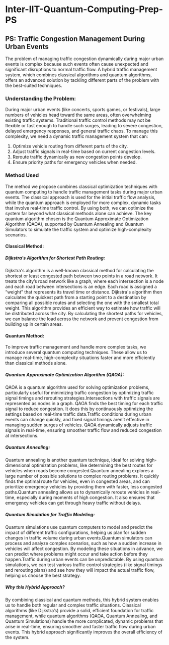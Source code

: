# Inter-IIT-Quantum-Computing-Prep-PS

## PS: Traffic Congestion Management During Urban Events
The problem of managing traffic congestion dynamically during major urban events is complex
because such events often cause unexpected and significant disruptions to normal traffic flow. A
hybrid traffic management system, which combines classical algorithms and quantum
algorithms, offers an advanced solution by tackling different parts of the problem with the
best-suited techniques.

### Understanding the Problem:
During major urban events (like concerts, sports games, or festivals), large numbers of vehicles
head toward the same areas, often overwhelming existing traffic systems. Traditional traffic
control methods may not be flexible or fast enough to handle such surges, leading to severe
congestion, delayed emergency responses, and general traffic chaos.
To manage this complexity, we need a dynamic traffic management system that can:
1. Optimize vehicle routing from different parts of the city.
2. Adjust traffic signals in real-time based on current congestion levels.
3. Reroute traffic dynamically as new congestion points develop.
4. Ensure priority paths for emergency vehicles when needed.
   
### Method Used 
The method we propose combines classical optimization techniques with quantum computing to
handle traffic management tasks during major urban events. The classical approach is used
for the initial traffic flow analysis, while the quantum approach is employed for more complex,
dynamic tasks that involve real-time traffic control. By using both, we can optimize the system
far beyond what classical methods alone can achieve. The key quantum algorithm chosen is the
Quantum Approximate Optimization Algorithm (QAOA), supported by Quantum Annealing
and Quantum Simulators to simulate the traffic system and optimize high-complexity
scenarios.

#### Classical Method:
##### Dijkstra's Algorithm for Shortest Path Routing:
Dijkstra's algorithm is a well-known classical method for calculating the
shortest or least congested path between two points in a road network.
It treats the city’s road network like a graph, where each intersection is a
node and each road between intersections is an edge. Each road is assigned a “weight”
that represents its travel time or distance. Dijkstra's algorithm then calculates the
quickest path from a starting point to a destination by comparing all possible routes and
selecting the one with the smallest total weight.
This algorithm provides an efficient way to estimate how traffic will be
distributed across the city. By calculating the shortest paths for vehicles, we can balance
the load across the network and prevent congestion from building up in certain areas.

#### Quantum Method:
To improve traffic management and handle more complex tasks, we introduce several quantum
computing techniques. These allow us to manage real-time, high-complexity situations faster
and more efficiently than classical methods alone.

##### Quantum Approximate Optimization Algorithm (QAOA):
QAOA is a quantum algorithm used for solving optimization problems,
particularly useful for minimizing traffic congestion by optimizing traffic signal timings and
rerouting strategies.Intersections with traffic signals are represented as nodes in a graph.
QAOA finds the best timing for each traffic signal to reduce congestion. It does this by
continuously optimizing the settings based on real-time traffic data.Traffic conditions during urban events can change quickly, and fixed
signal timings aren’t effective in managing sudden surges of vehicles. QAOA
dynamically adjusts traffic signals in real-time, ensuring smoother traffic flow and
reduced congestion at intersections.

##### Quantum Annealing:
Quantum annealing is another quantum technique, ideal for solving
high-dimensional optimization problems, like determining the best routes for vehicles
when roads become congested.Quantum annealing explores a large number of possible solutions to
complex routing problems. It quickly finds the optimal route for vehicles, even in
congested areas, and can prioritize emergency vehicles by providing them with faster,
less congested paths.Quantum annealing allows us to dynamically reroute vehicles in
real-time, especially during moments of high congestion. It also ensures that emergency
vehicles can get through heavy traffic without delays.

##### Quantum Simulation for Traffic Modeling:
Quantum simulations use quantum computers to model and predict the
impact of different traffic configurations, helping us plan for sudden changes in traffic
volume during urban events.Quantum simulators can process and analyze complex scenarios, such
as how a sudden increase in vehicles will affect congestion. By modeling these
situations in advance, we can predict where problems might occur and take action
before they happen.Traffic during urban events can be unpredictable. By using quantum
simulations, we can test various traffic control strategies (like signal timings and
rerouting plans) and see how they will impact the actual traffic flow, helping us choose
the best strategy.

##### Why this Hybrid Approach?
By combining classical and quantum methods, this hybrid system enables us to handle both
regular and complex traffic situations. Classical algorithms (like Dijkstra’s) provide a solid,
efficient foundation for traffic management, while quantum algorithms (QAOA, Quantum
Annealing, and Quantum Simulations) handle the more complicated, dynamic problems that
arise in real-time, ensuring smoother and faster traffic flow during urban events. This hybrid
approach significantly improves the overall efficiency of the system.



